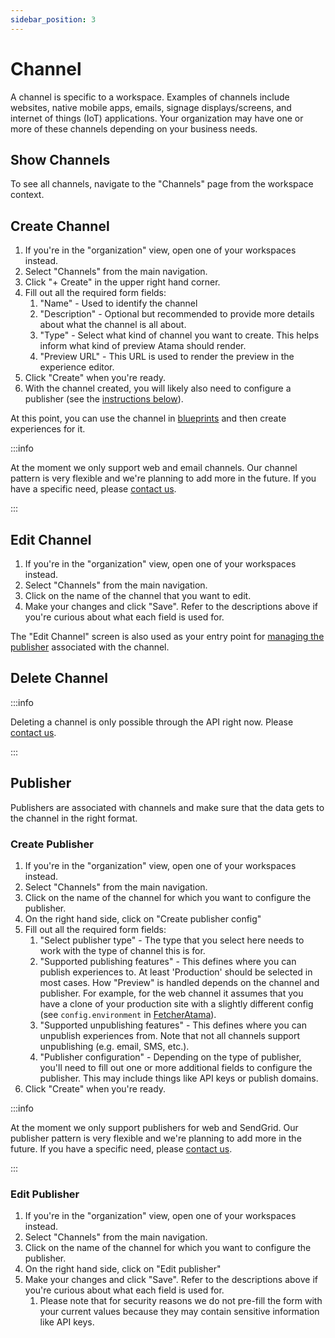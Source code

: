 ```yaml
---
sidebar_position: 3
---
```


# Channel
A channel is specific to a workspace. Examples of channels include websites, native mobile apps, emails, signage displays/screens, and internet of things (IoT) applications. Your organization may have one or more of these channels depending on your business needs.

## Show Channels
To see all channels, navigate to the "Channels" page from the workspace context.

## Create Channel
1. If you're in the "organization" view, open one of your workspaces instead.
2. Select "Channels" from the main navigation.
3. Click "+ Create" in the upper right hand corner.
4. Fill out all the required form fields:
    1. "Name" - Used to identify the channel
    2. "Description" - Optional but recommended to provide more details about what the channel is all about.
    3. "Type" - Select what kind of channel you want to create. This helps inform what kind of preview Atama should render.
    4. "Preview URL" - This URL is used to render the preview in the experience editor.
5. Click "Create" when you're ready.
6. With the channel created, you will likely also need to configure a publisher (see the [instructions below](#edit-publisher)).

At this point, you can use the channel in [blueprints](./blueprint/index.md) and then create experiences for it.

:::info

At the moment we only support web and email channels. Our channel pattern is very flexible and we're planning to add more in the future. If you have a specific need, please [contact us](https://www.atama.co/contact-us).

:::

## Edit Channel
1. If you're in the "organization" view, open one of your workspaces instead.
2. Select "Channels" from the main navigation.
3. Click on the name of the channel that you want to edit.
4. Make your changes and click "Save". Refer to the descriptions above if you're curious about what each field is used for.

The "Edit Channel" screen is also used as your entry point for [managing the publisher](#publisher) associated with the channel.

## Delete Channel

:::info

Deleting a channel is only possible through the API right now. Please [contact us](https://www.atama.co/contact-us).

:::

## Publisher
Publishers are associated with channels and make sure that the data gets to the channel in the right format.

### Create Publisher
1. If you're in the "organization" view, open one of your workspaces instead.
2. Select "Channels" from the main navigation.
3. Click on the name of the channel for which you want to configure the publisher.
4. On the right hand side, click on "Create publisher config"
5. Fill out all the required form fields:
    1. "Select publisher type" - The type that you select here needs to work with the type of channel this is for.
    2. "Supported publishing features" - This defines where you can publish experiences to. At least 'Production' should be selected in most cases. How "Preview" is handled depends on the channel and publisher. For example, for the web channel it assumes that you have a clone of your production site with a slightly different config (see `config.environment` in [FetcherAtama](../composer-core/cx-framework/fetcher/fetcher-atama.md#api)).
    3. "Supported unpublishing features" - This defines where you can unpublish experiences from. Note that not all channels support unpublishing (e.g. email, SMS, etc.).
    4. "Publisher configuration" - Depending on the type of publisher, you'll need to fill out one or more additional fields to configure the publisher. This may include things like API keys or publish domains.
6. Click "Create" when you're ready.

:::info

At the moment we only support publishers for web and SendGrid. Our publisher pattern is very flexible and we're planning to add more in the future. If you have a specific need, please [contact us](https://www.atama.co/contact-us).

:::

### Edit Publisher
1. If you're in the "organization" view, open one of your workspaces instead.
2. Select "Channels" from the main navigation.
3. Click on the name of the channel for which you want to configure the publisher.
4. On the right hand side, click on "Edit publisher"
5. Make your changes and click "Save". Refer to the descriptions above if you're curious about what each field is used for.
    1. Please note that for security reasons we do not pre-fill the form with your current values because they may contain sensitive information like API keys.
